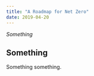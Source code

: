 ```yaml
---
title: "A Roadmap for Net Zero"
date: 2019-04-20
---
```

_Something_

## Something

Something something.
